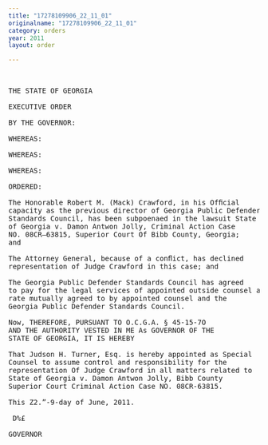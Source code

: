 ```yaml
---
title: "17278109906_22_11_01"
originalname: "17278109906_22_11_01"
category: orders
year: 2011
layout: order

---
```

<pre>
 

THE STATE OF GEORGIA

EXECUTIVE ORDER

BY THE GOVERNOR:

WHEREAS:

WHEREAS:

WHEREAS:

ORDERED:

The Honorable Robert M. (Mack) Crawford, in his Ofﬁcial
capacity as the previous director of Georgia Public Defenders
Standards Council, has been subpoenaed in the lawsuit State
of Georgia v. Damon Antwon Jolly, Criminal Action Case
NO. 08CR—63815, Superior Court Of Bibb County, Georgia;
and

The Attorney General, because of a conﬂict, has declined
representation of Judge Crawford in this case; and

The Georgia Public Defender Standards Council has agreed
to pay for the legal services of appointed outside counsel at a
rate mutually agreed to by appointed counsel and the
Georgia Public Defender Standards Council.

Now, THEREFORE, PURSUANT TO O.C.G.A. § 45-15-7O
AND THE AUTHORITY VESTED IN ME As GOVERNOR OF THE
STATE OF GEORGIA, IT IS HEREBY

That Judson H. Turner, Esq. is hereby appointed as Special
Counsel to assume control and responsibility for the
representation Of Judge Crawford in all matters related to
State of Georgia v. Damon Antwon Jolly, Bibb County
Superior Court Criminal Action Case NO. 08CR-63815.

This Z2.”-9-day of June, 2011.

 D%£

GOVERNOR

</pre>
